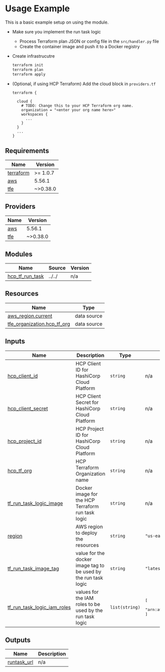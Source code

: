 <!-- BEGIN_TF_DOCS -->
# Usage Example

This is a basic example setup on using the module.

* Make sure you implement the run task logic

  * Process Terraform plan JSON or config file in the `src/handler.py` file
  * Create the container image and push it to a Docker registry

* Create infrastrucutre

  ```bash
  terraform init
  terraform plan
  terraform apply
  ```

* (Optional, if using HCP Terraform) Add the cloud block in `providers.tf`

  ```hcl
  terraform {

    cloud {
      # TODO: Change this to your HCP Terraform org name.
      organization = "<enter your org name here>"
      workspaces {
        ...
      }
    }
    ...
  }
  ```

## Requirements

| Name | Version |
|------|---------|
| <a name="requirement_terraform"></a> [terraform](#requirement\_terraform) | >= 1.0.7 |
| <a name="requirement_aws"></a> [aws](#requirement\_aws) | 5.56.1 |
| <a name="requirement_tfe"></a> [tfe](#requirement\_tfe) | ~>0.38.0 |

## Providers

| Name | Version |
|------|---------|
| <a name="provider_aws"></a> [aws](#provider\_aws) | 5.56.1 |
| <a name="provider_tfe"></a> [tfe](#provider\_tfe) | ~>0.38.0 |

## Modules

| Name | Source | Version |
|------|--------|---------|
| <a name="module_hcp_tf_run_task"></a> [hcp\_tf\_run\_task](#module\_hcp\_tf\_run\_task) | ../../ | n/a |

## Resources

| Name | Type |
|------|------|
| [aws_region.current](https://registry.terraform.io/providers/hashicorp/aws/5.56.1/docs/data-sources/region) | data source |
| [tfe_organization.hcp_tf_org](https://registry.terraform.io/providers/hashicorp/tfe/latest/docs/data-sources/organization) | data source |

## Inputs

| Name | Description | Type | Default | Required |
|------|-------------|------|---------|:--------:|
| <a name="input_hcp_client_id"></a> [hcp\_client\_id](#input\_hcp\_client\_id) | HCP Client ID for HashiCorp Cloud Platform | `string` | n/a | yes |
| <a name="input_hcp_client_secret"></a> [hcp\_client\_secret](#input\_hcp\_client\_secret) | HCP Client Secret for HashiCorp Cloud Platform | `string` | n/a | yes |
| <a name="input_hcp_project_id"></a> [hcp\_project\_id](#input\_hcp\_project\_id) | HCP Project ID for HashiCorp Cloud Platform | `string` | n/a | yes |
| <a name="input_hcp_tf_org"></a> [hcp\_tf\_org](#input\_hcp\_tf\_org) | HCP Terraform Organization name | `string` | n/a | yes |
| <a name="input_tf_run_task_logic_image"></a> [tf\_run\_task\_logic\_image](#input\_tf\_run\_task\_logic\_image) | Docker image for the HCP Terraform run task logic | `string` | n/a | yes |
| <a name="input_region"></a> [region](#input\_region) | AWS region to deploy the resources | `string` | `"us-east-1"` | no |
| <a name="input_tf_run_task_image_tag"></a> [tf\_run\_task\_image\_tag](#input\_tf\_run\_task\_image\_tag) | value for the docker image tag to be used by the run task logic | `string` | `"latest"` | no |
| <a name="input_tf_run_task_logic_iam_roles"></a> [tf\_run\_task\_logic\_iam\_roles](#input\_tf\_run\_task\_logic\_iam\_roles) | values for the IAM roles to be used by the run task logic | `list(string)` | <pre>[<br>  "arn:aws:iam::aws:policy/AmazonBedrockFullAccess"<br>]</pre> | no |

## Outputs

| Name | Description |
|------|-------------|
| <a name="output_runtask_url"></a> [runtask\_url](#output\_runtask\_url) | n/a |
<!-- END_TF_DOCS -->